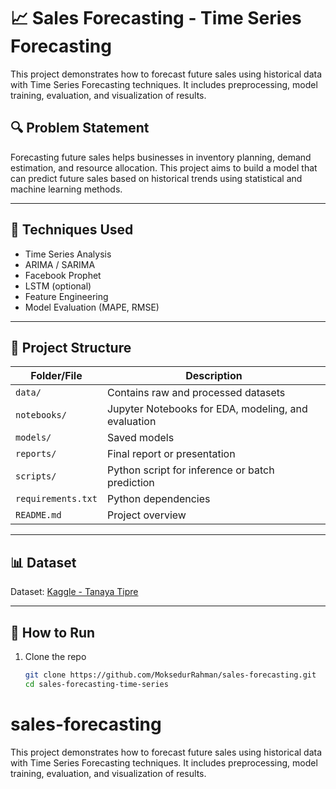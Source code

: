 # 📈 Sales Forecasting - Time Series Forecasting

This project demonstrates how to forecast future sales using historical data with Time Series Forecasting techniques. It includes preprocessing, model training, evaluation, and visualization of results.

## 🔍 Problem Statement

Forecasting future sales helps businesses in inventory planning, demand estimation, and resource allocation. This project aims to build a model that can predict future sales based on historical trends using statistical and machine learning methods.

---

## 🧠 Techniques Used

- Time Series Analysis
- ARIMA / SARIMA
- Facebook Prophet
- LSTM (optional)
- Feature Engineering
- Model Evaluation (MAPE, RMSE)

---

## 📁 Project Structure

| Folder/File | Description |
|-------------|-------------|
| `data/` | Contains raw and processed datasets |
| `notebooks/` | Jupyter Notebooks for EDA, modeling, and evaluation |
| `models/` | Saved models |
| `reports/` | Final report or presentation |
| `scripts/` | Python script for inference or batch prediction |
| `requirements.txt` | Python dependencies |
| `README.md` | Project overview |

---

## 📊 Dataset

Dataset: [Kaggle - Tanaya Tipre](https://www.kaggle.com/datasets/tanayatipre/store-sales-forecasting-dataset)

---

## 🚀 How to Run

1. Clone the repo  
   ```bash
   git clone https://github.com/MoksedurRahman/sales-forecasting.git
   cd sales-forecasting-time-series
# sales-forecasting
This project demonstrates how to forecast future sales using historical data with Time Series Forecasting techniques. It includes preprocessing, model training, evaluation, and visualization of results.
